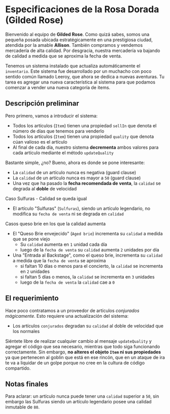 # Especificaciones de la Rosa Dorada (Gilded Rose)

Bienvenido al equipo de **Gilded Rose**. Como quizá sabes, somos una pequeña posada ubicada estratégicamente en una
prestigiosa ciudad, atendida por la amable **Allison**. También compramos y vendemos mercadería de alta calidad. Por
desgracia, nuestra mercadería va bajando de calidad a medida que se aproxima la fecha de venta.

Tenemos un sistema instalado que actualiza automáticamente el `inventario`. Este sistema fue desarrollado por un
muchacho con poco sentido común llamado Leeroy, que ahora se dedica a nuevas aventuras. Tu tarea es agregar una nueva
característica al sistema para que podamos comenzar a vender una nueva categoría de items.

## Descripción preliminar

Pero primero, vamos a introducir el sistema:

* Todos los artículos (`Item`) tienen una propiedad `sellIn` que denota el número de días que tenemos para venderlo
* Todos los artículos (`Item`) tienen una propiedad `quality` que denota cúan valioso es el artículo
* Al final de cada día, nuestro sistema **decrementa** ambos valores para cada artículo mediante el método `updateQuality`

Bastante simple, ¿no? Bueno, ahora es donde se pone interesante:

* La `calidad` de un artículo nunca es negativa (guard clause)
* La `calidad` de un artículo nunca es mayor a `50` (guard clause)
* Una vez que ha pasado la **fecha recomendada de venta**, la `calidad` se degrada al **doble** de velocidad

Caso Sulfuras - Calidad se queda igual
* El artículo "Sulfuras" (`Sulfuras`), siendo un artículo legendario, no modifica su `fecha de venta` ni se degrada
  en `calidad`

Casos queso brie en los que la calidad aumenta
* El "Queso Brie envejecido" (`Aged brie`) incrementa su `calidad` a medida que se pone viejo
    * Su `calidad` aumenta en `1` unidad cada día
    * luego de la `fecha de venta` su `calidad` aumenta `2` unidades por día
* Una "Entrada al Backstage", como el queso brie, incrementa su `calidad` a medida que la `fecha de venta` se aproxima
    * si faltan 10 días o menos para el concierto, la `calidad` se incrementa en `2` unidades
    * si faltan 5 días o menos, la `calidad` se incrementa en `3` unidades
    * luego de la `fecha de venta` la `calidad` cae a `0`

## El requerimiento

Hace poco contratamos a un proveedor de artículos *conjurados mágicamente*. Esto requiere una actualización del sistema:

* Los artículos `conjurados` degradan su `calidad` al doble de velocidad que los normales

Siéntete libre de realizar cualquier cambio al mensaje `updateQuality` y agregar el código que sea necesario, mientras
que todo siga funcionando correctamente. Sin embargo, **no alteres el objeto `Item` ni sus propiedades** ya que
pertenecen al goblin que está en ese rincón, que en un ataque de ira te va a liquidar de un golpe porque no cree en la
cultura de código compartido.

## Notas finales

Para aclarar: un artículo nunca puede tener una `calidad` superior a `50`, sin embargo las Sulfuras siendo un artículo
legendario posee una calidad inmutable de `80`.

